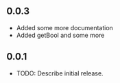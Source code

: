 ## 0.0.3

- Added some more documentation
- Added getBool and some more

## 0.0.1

- TODO: Describe initial release.
